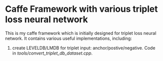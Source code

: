 # Caffe Framework with various triplet loss neural network
This is my caffe framework which is initially designed for triplet loss neural network. It contains various useful implementations, including:

1. create LEVELDB/LMDB for triplet input: anchor/postive/negative. Code in *tools/convert_triplet_db_dataset.cpp*.

